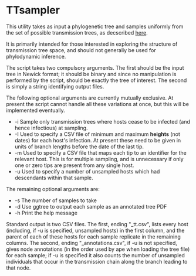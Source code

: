 # TTsampler
This utility takes as input a phylogenetic tree and samples uniformly from the set of possible transmission trees, as decscribed [here](http://www.biorxiv.org/content/early/2017/07/08/160812).

It is primarily intended for those interested in exploring the structure of transmission tree space, and should not generally be used for phylodynamic inference.

The script takes two compulsory arguments. The first should be the input tree in Newick format; it should be binary and since no manipulation is performed by the script, should be exactly the tree of interest. The second is simply a string identifying output files.

The following optional arguments are currently mutually exclusive. At present the script cannot handle all these variations at once, but this will be implemented eventually.

* -i Sample only transmission trees where hosts cease to be infected (and hence infectious) at sampling. 
* -I Used to specify a CSV file of minimum and maximum **heights** (not dates) for each host's infection. At present these need to be given in units of branch lengths before the date of the last tip.
* -m Used to specify a CSV file that maps each tip to an identifier for the relevant host. This is for multiple sampling, and is unnecessary if only one or zero tips are present from any single host.
* -u Used to specify a number of unsampled hosts which had descendants within that sample.

The remaining optional arguments are:

* -s The number of samples to take
* -d Use ggtree to output each sample as an annotated tree PDF
* -h Print the help message

Standard output is two CSV files. The first, ending "\_tt.csv", lists every host (including, if -u is specified, unsampled hosts) in the first column, and the parent of each of these hosts for each sample replicate in the remaining columns. The second, ending "\_annotations.csv", if -u is not specified, gives node annotations (in the order used by ape when loading the tree file) for each sample; if -u is specified it also counts the number of unsampled individuals that occur in the transmission chain along the branch leading to that node.
